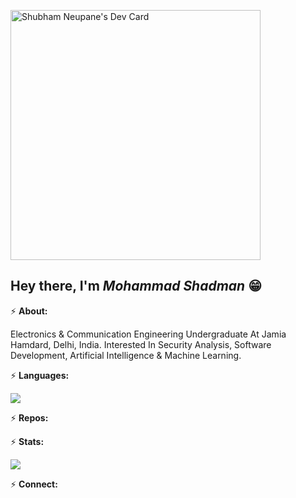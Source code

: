 <a href="https://app.daily.dev/shubhamneupane"><img src="https://api.daily.dev/devcards/2517c4aaac2e41c09b5e9ecb80c08961.png?r=7nc" width="400" alt="Shubham Neupane's Dev Card"/></a>

## Hey there, I'm ***Mohammad Shadman*** 😁 


⚡ **About:**


  Electronics & Communication Engineering Undergraduate At Jamia Hamdard, Delhi, India. Interested In Security Analysis, Software Development, Artificial Intelligence & Machine Learning.


⚡ **Languages:**


[![](https://github-readme-stats.vercel.app/api/top-langs/?username=Access7-s&layout=compact&theme=midnight-purple)](https://github.com/Access7-s?tab=repositories)


⚡ **Repos:**




⚡ **Stats:**


[![](https://github-readme-stats.vercel.app/api?username=Access7-s&show_icons=true&theme=midnight-purple)](https://github.com/Access7-s?tab=repositories)


⚡ **Connect:**



